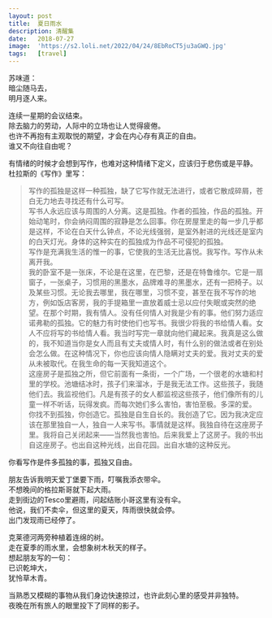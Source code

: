 ```yaml
---
layout: post
title:  夏日雨水
description: 清醒集
date:   2018-07-27
image:  'https://s2.loli.net/2022/04/24/8EbRoCT5ju3aGWQ.jpg'
tags:   [travel]
---
```


苏味道：  
暗尘随马去，  
明月逐人来。  

连续一星期的会议结束。  
除去脑力的劳动，人际中的立场也让人觉得疲倦。    
也许不再抱有主观取悦的期望，才会在内心存有真正的自由。  
谁又不向往自由呢？

有情绪的时候才会想到写作，也难对这种情绪下定义，应该归于悲伤或是平静。  
杜拉斯的《写作》里写：  

>写作的孤独是这样一种孤独，缺了它写作就无法进行，或者它散成碎屑，苍白无力地去寻找还有什么可写。  
>写书人永远应该与周围的人分离。这是孤独。作者的孤独，作品的孤独。开始动笔时，你会纳闷周围的寂静是怎么回事。你在房屋里走的每一步几乎都是这样，不论在白天什么钟点，不论光线强弱，是室外射进的光线还是室内的白天灯光。身体的这种实在的孤独成为作品不可侵犯的孤独。  
>写作是充满我生活的惟一的事，它使我的生活无比喜悦。我写作。写作从未离开我。  
>我的卧室不是一张床，不论是在这里，在巴黎，还是在特鲁维尔。它是一扇窗子，一张桌子，习惯用的黑墨水，品牌难寻的黑墨水，还有一把椅子。以及某些习惯。无论我去哪里，我在哪里，习惯不变，甚至在我不写作的地方，例如饭店客房，我的手提箱里一直放着威士忌以应付失眠或突然的绝望。在那个时期，我有情人。没有任何情人对我是少有的事。他们努力适应诺弗勒的孤独。它的魅力有时使他们也写书。我很少将我的书给情人看。女人不应将写的书给情人看。我当时写完一章就向他们藏起来。我真是这么做的，我不知道当你是女人而且有丈夫或情人时，有什么别的做法或者在别处会怎么做。在这种情况下，你也应该向情人隐瞒对丈夫的爱。我对丈夫的爱从未被取代。在我生命的每一天我知道这个。  
>这座房子是孤独之所，但它前面有一条街，一个广场，一个很老的水塘和村里的学校。池塘结冰时，孩子们来溜冰，于是我无法工作。这些孩子，我随他们去。我监视他们。凡是有孩子的女人都监视这些孩子，他们像所有的儿童一样不听话，玩得发疯。而每次她们多么害怕，害怕至极。多深的爱。  
>你找不到孤独，你创造它。孤独是自生自长的。我创造了它。因为我决定应该在那里独自一人，独自一人来写书。事情就是这样。我独自待在这座房子里。我将自己关闭起来——当然我也害怕。后来我爱上了这房子。我的书出自这座房子。也出自这种光线，出自花园。出自水塘的这种反光。

你看写作是件多孤独的事，孤独又自由。

朋友告诉我明天爱丁堡要下雨，叮嘱我添衣带伞。  
不想晚间的格拉斯哥就下起大雨。  
走到街边的Tesco里避雨，问起结账小哥这里有没有伞。  
他说，我们不卖伞，但这里的夏天，阵雨很快就会停。  
出门发现雨已经停了。  

克莱德河两旁种植着连绵的树。  
走在夏季的雨水里，会想象树木秋天的样子。  
想起朋友写的一句：  
已识乾坤大，  
犹怜草木青。  

当熟悉又模糊的事物从我们身边快速掠过，也许此刻心里的感受并非独特。  
夜晚在所有旅人的眼里投下了同样的影子。
